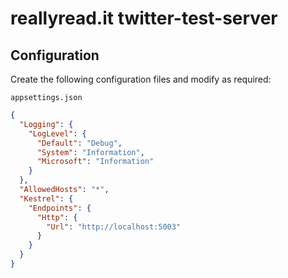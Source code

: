 # reallyread.it twitter-test-server
## Configuration
Create the following configuration files and modify as required:

    appsettings.json
```json
{
  "Logging": {
    "LogLevel": {
      "Default": "Debug",
      "System": "Information",
      "Microsoft": "Information"
    }
  },
  "AllowedHosts": "*",
  "Kestrel": {
    "Endpoints": {
      "Http": {
        "Url": "http://localhost:5003"
      }
    }
  }
}
```